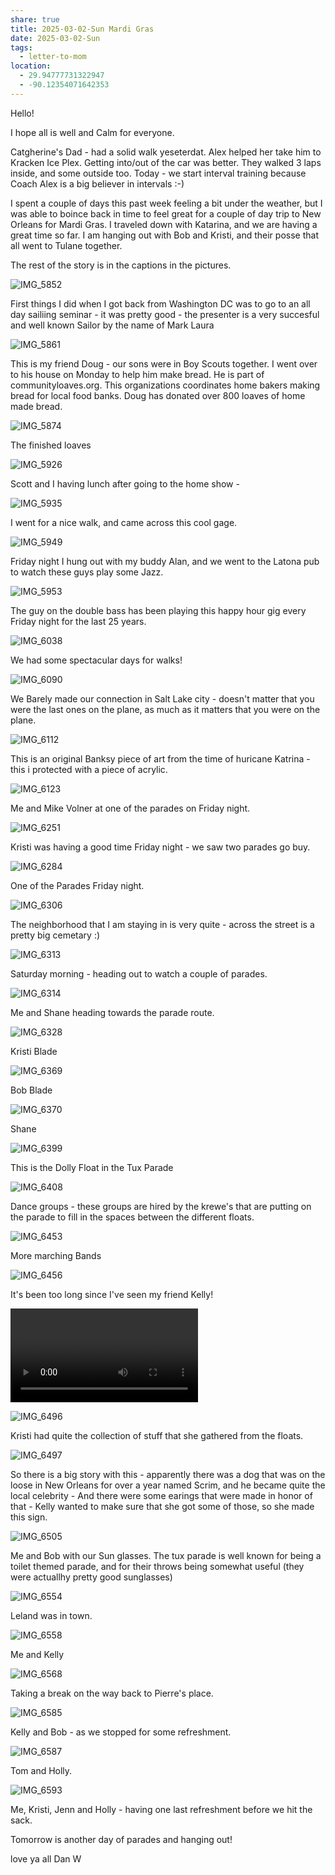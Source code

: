 ```yaml
---
share: true
title: 2025-03-02-Sun Mardi Gras
date: 2025-03-02-Sun
tags:
  - letter-to-mom
location:
  - 29.94777731322947
  - -90.12354071642353
---
```

Hello!  

I hope all is well and Calm for everyone.   

Catgherine's Dad - had a solid walk yeseterdat. Alex helped her take him to Kracken Ice Plex. Getting into/out of the car was better. They walked 3 laps inside, and some outside too. Today - we start interval training because Coach Alex is a big believer in intervals :-)

I spent a couple of days this past week feeling a bit under the weather, but I was able to boince back in time to feel great for a couple of day trip to New Orleans for Mardi Gras.  I traveled down with Katarina, and we are having a great time so far.  I am hanging out with Bob and Kristi, and their posse that all went to Tulane together.

The rest of the story is in the captions in the pictures. 


![IMG_5852](../attachments/IMG_5852.png)

First things I did when I got back from Washington DC was to go to an all day sailiing seminar - it was pretty good - the presenter is a very succesful and well known Sailor by the name of Mark Laura


![IMG_5861](../attachments/IMG_5861.png)

This is my friend Doug - our sons were in Boy Scouts together.   I went over to his house on Monday to help him make bread.  He is part of communityloaves.org.  This organizations coordinates home bakers making bread for local food banks.  Doug has donated over 800 loaves of home made bread.

![IMG_5874](../attachments/IMG_5874.png)

The finished loaves


![IMG_5926](../attachments/IMG_5926.png)

Scott and I having lunch after going to the home show - 


![IMG_5935](../attachments/IMG_5935.png)

I went for a nice walk, and came across this cool gage.

![IMG_5949](../attachments/IMG_5949.png)

Friday night I hung out with my buddy Alan, and we went to the Latona pub to watch these guys play some Jazz.

![IMG_5953](../attachments/IMG_5953.png)

The guy on the double bass has been playing this happy hour gig every Friday night for the last 25 years.


![IMG_6038](../attachments/IMG_6038.png)

We had some spectacular days for walks!

![IMG_6090](../attachments/IMG_6090.png)

We Barely made our connection in Salt Lake city - doesn't matter that you were the last ones on the plane, as much as it matters that you were on the plane.

![IMG_6112](../attachments/IMG_6112.png)

This is an original Banksy piece of art from the time of huricane Katrina - this i protected with a piece of acrylic.

![IMG_6123](../attachments/IMG_6123.png)

Me and Mike Volner at one of the parades on Friday night.



![IMG_6251](../attachments/IMG_6251.png)

Kristi was having a good time Friday night - we saw two parades go buy.

![IMG_6284](../attachments/IMG_6284.png)

One of the Parades Friday night.


![IMG_6306](../attachments/IMG_6306.png)


The neighborhood that I am staying in is very quite - across the street is a pretty big cemetary :) 

![IMG_6313](../attachments/IMG_6313.png)

Saturday morning - heading out to watch a couple of parades.

![IMG_6314](../attachments/IMG_6314.png)

Me and Shane heading towards the parade route.

![IMG_6328](../attachments/IMG_6328.png)

Kristi Blade

![IMG_6369](../attachments/IMG_6369.png)

Bob Blade

![IMG_6370](../attachments/IMG_6370.png)

Shane

![IMG_6399](../attachments/IMG_6399.png)

This is the Dolly Float in the Tux Parade

![IMG_6408](../attachments/IMG_6408.png)

Dance groups - these groups are hired by the krewe's that are putting on the parade to fill in the spaces between the different floats.


![IMG_6453](../attachments/IMG_6453.png)

More marching Bands

![IMG_6456](../attachments/IMG_6456.png)

It's been too long since I've seen my friend Kelly!

![IMG_6495](../attachments/IMG_6495.mov)

![IMG_6496](../attachments/IMG_6496.png)

Kristi had quite the collection of stuff that she gathered from the floats.

![IMG_6497](../attachments/IMG_6497.png)

So there is a big story with this - apparently there was a dog that was on the loose in New Orleans for over a year named Scrim, and he became quite the local celebrity - And there were some earings that were made in honor of that - Kelly wanted to make sure that she got some of those, so she made this sign.

![IMG_6505](../attachments/IMG_6505.png)

Me and Bob with our Sun glasses.   The tux parade is well known for being a toilet themed parade, and for their throws being somewhat useful (they were actuallhy pretty good sunglasses)

![IMG_6554](../attachments/IMG_6554.png)

Leland was in town.

![IMG_6558](../attachments/IMG_6558.png)

Me and Kelly

![IMG_6568](../attachments/IMG_6568.png)

Taking a break on the way back to Pierre's place.





![IMG_6585](../attachments/IMG_6585.png)

Kelly and Bob - as we stopped for some refreshment.

![IMG_6587](../attachments/IMG_6587.png)

Tom and Holly.

![IMG_6593](../attachments/IMG_6593.png)

Me, Kristi, Jenn and Holly - having one last refreshment before we hit the sack.

Tomorrow is another day of parades and hanging out!

love ya all
Dan W